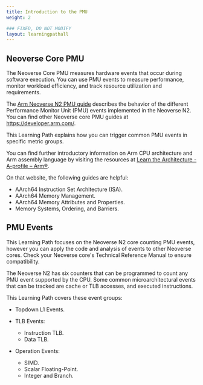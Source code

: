 ```yaml
---
title: Introduction to the PMU
weight: 2

### FIXED, DO NOT MODIFY
layout: learningpathall
---
```

## Neoverse Core PMU

The Neoverse Core PMU measures hardware events that occur during software execution. You can use PMU events to measure performance, monitor workload efficiency, and track resource utilization and requirements. 

The [Arm Neoverse N2 PMU guide](https://developer.arm.com/documentation/PJDOC-466751330-590448/2-0/?lang=en)  describes the behavior of the different Performance Monitor Unit (PMU) events 
implemented in the Neoverse N2. You can find other Neoverse core PMU guides at https://developer.arm.com/. 

This Learning Path explains how you can trigger common PMU events in specific metric groups. 

You can find further introductory information on Arm CPU architecture and Arm assembly language by visiting the resources at [Learn the Architecture - A-profile – Arm®](https://www.arm.com/architecture/learn-the-architecture/a-profile). 

On that website, the following guides are helpful:

 - AArch64 Instruction Set Architecture (ISA).
 - AArch64 Memory Management.
 - AArch64 Memory Attributes and Properties.
 - Memory Systems, Ordering, and Barriers.

## PMU Events 

This Learning Path focuses on the Neoverse N2 core counting PMU events, however you can apply the code and analysis of events to other Neoverse cores. Check your Neoverse core's Technical Reference Manual to ensure compatibility. 

The Neoverse N2 has six counters that can be programmed to count any PMU event supported by the CPU. Some common microarchitectural events that can be tracked are cache or TLB accesses, and executed instructions.

This Learning Path covers these event groups:

- Topdown L1 Events.

- TLB Events:
   - Instruction TLB.
   - Data TLB.

 - Operation Events:
    - SIMD.
    - Scalar Floating-Point.
    - Integer and Branch.



